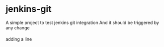 # jenkins-git

A simple project to test jenkins git integration
And it should be triggered by any change
####
adding a line
